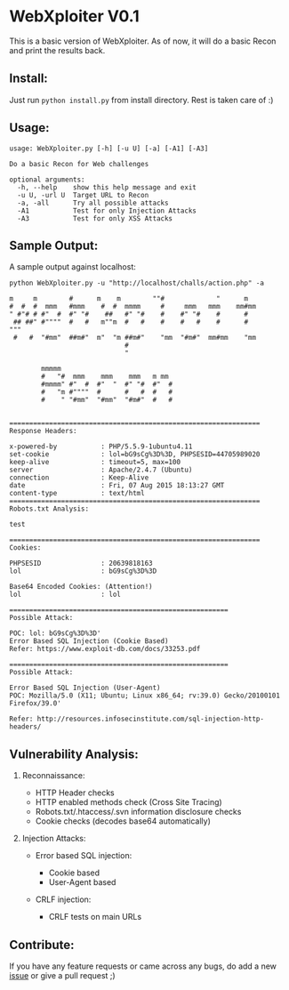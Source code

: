 WebXploiter V0.1
================
This is a basic version of WebXploiter. As of now, it will do a basic Recon and print the results back.

Install:
-------
Just run `python install.py` from install directory. Rest is taken care of :)

Usage:
------
```
usage: WebXploiter.py [-h] [-u U] [-a] [-A1] [-A3]

Do a basic Recon for Web challenges

optional arguments:
  -h, --help    show this help message and exit
  -u U, -url U  Target URL to Recon
  -a, -all      Try all possible attacks
  -A1           Test for only Injection Attacks
  -A3           Test for only XSS Attacks

````

Sample Output:
--------------
A sample output against localhost:

```
python WebXploiter.py -u "http://localhost/challs/action.php" -a

m     m        #      m    m        ""#             "      m
#  #  #  mmm   #mmm    #  #  mmmm     #     mmm   mmm    mm#mm
" #"# # #"  #  #" "#    ##   #" "#    #    #" "#    #      #
 ## ##" #""""  #   #   m""m  #   #    #    #   #    #      #            """  
 #   #  "#mm"  ##m#"  m"  "m ##m#"    "mm  "#m#"  mm#mm    "mm
                             #
                             "

        mmmmm
        #   "#  mmm    mmm    mmm   m mm
        #mmmm" #"  #  #"  "  #" "#  #"  #
        #   "m #""""  #      #   #  #   #
        #    " "#mm"  "#mm"  "#m#"  #   #


===============================================================
Response Headers:

x-powered-by           : PHP/5.5.9-1ubuntu4.11
set-cookie             : lol=bG9sCg%3D%3D, PHPSESID=44705989020
keep-alive             : timeout=5, max=100
server                 : Apache/2.4.7 (Ubuntu)
connection             : Keep-Alive
date                   : Fri, 07 Aug 2015 18:13:27 GMT
content-type           : text/html
===============================================================
Robots.txt Analysis:

test

===============================================================
Cookies:

PHPSESID               : 20639818163
lol                    : bG9sCg%3D%3D

Base64 Encoded Cookies: (Attention!)
lol                    : lol

=======================================================
Possible Attack:

POC: lol: bG9sCg%3D%3D'
Error Based SQL Injection (Cookie Based)
Refer: https://www.exploit-db.com/docs/33253.pdf

=======================================================
Possible Attack:

Error Based SQL Injection (User-Agent)
POC: Mozilla/5.0 (X11; Ubuntu; Linux x86_64; rv:39.0) Gecko/20100101 Firefox/39.0'

Refer: http://resources.infosecinstitute.com/sql-injection-http-headers/
```

Vulnerability Analysis:
-----------------------
1. Reconnaissance:
    * HTTP Header checks
    * HTTP enabled methods check (Cross Site Tracing)
    * Robots.txt/.htaccess/.svn information disclosure checks
    * Cookie checks (decodes base64 automatically)

2. Injection Attacks:
    * Error based SQL injection:
        * Cookie based
        * User-Agent based

    * CRLF injection:
        * CRLF tests on main URLs


Contribute:
-----------

If you have any feature requests or came across any bugs, do add a new [issue](https://github.com/a0xnirudh/WebXploiter/issues) or give a pull request ;)
